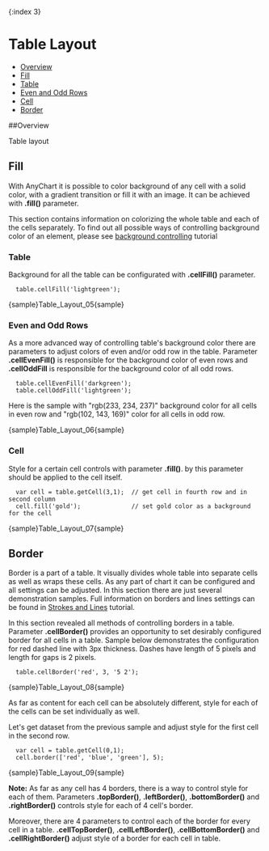 {:index 3}
# Table Layout

 * [Overview](#overview)
 * [Fill](#fill)
  * [Table](#table)
  * [Even and Odd Rows](#even_and_odd_rows)
  * [Cell](#cell)
 * [Border](#border)
 
##Overview

Table layout

## Fill

With AnyChart it is possible to color background of any cell with a solid color, with a gradient transition or fill 
it with an image. It can be achieved with **.fill()** parameter.
  
  
This section contains information on colorizing the whole table and each of the cells separately. To find out all 
possible ways of controlling background color of an element, please see [background controlling](#../General_Appearance_Settings/Background)
 tutorial

### Table

Background for all the table can be configurated with **.cellFill()** parameter.

```
  table.cellFill('lightgreen');
```

{sample}Table\_Layout\_05{sample}

### Even and Odd Rows

As a more advanced way of controlling table's background color there are parameters to adjust colors of even and/or 
odd row in the table. Parameter **.cellEvenFill()** is responsible for the background color of even rows and **.cellOddFill**
is responsible for the background color of all odd rows.

```
  table.cellEvenFill('darkgreen');
  table.cellOddFill('lightgreen');
```

Here is the sample with "rgb(233, 234, 237)" background color for all cells in even row and "rgb(102, 143, 169)" color for all cells in odd row.

{sample}Table\_Layout\_06{sample}

### Cell

Style for a certain cell controls with parameter **.fill()**. by this parameter should be applied to the cell itself.

```
  var cell = table.getCell(3,1);  // get cell in fourth row and in second column
  cell.fill('gold');              // set gold color as a background for the cell

```

{sample}Table\_Layout\_07{sample}

## Border

Border is a part of a table. It visually divides whole table into separate cells as well as wraps these cells. As any part of chart it can be configured and all settings can be adjusted. In this section there are just several demonstration samples. Full information on borders and lines settings can be found in [Strokes and Lines](../General_Appearance_Settings/Strokes_and_Lines) tutorial.
  
  
In this section revealed all methods of controlling borders in a table. 
Parameter **.cellBorder()** provides an opportunity to set desirably configured border for all cells in a table.
Sample below demonstrates the configuration for red dashed line with 3px thickness. Dashes have length of 5 pixels and length for gaps is 2 pixels.

```
  table.cellBorder('red', 3, '5 2');
```

{sample}Table\_Layout\_08{sample}

As far as content for each cell can be absolutely different, style for each of the cells can be set individually as well. 
  
  
Let's get dataset from the previous sample and adjust style for the first cell in the second row.

```
  var cell = table.getCell(0,1);
  cell.border(['red', 'blue', 'green'], 5);
```

{sample}Table\_Layout\_09{sample}

**Note:** As far as any cell has 4 borders, there is a way to control style for each of them. Parameters **.topBorder()**, **.leftBorder()**, **.bottomBorder()** and **.rightBorder()** controls style for each of 4 cell's border. 
  
  
Moreover, there are 4 parameters to control each of the border for every cell in a table. **.cellTopBorder()**, **.cellLeftBorder()**, **.cellBottomBorder()** and **.cellRightBorder()** adjust style of a border for each cell in table.
